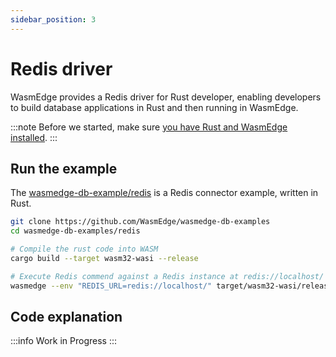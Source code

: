 ```yaml
---
sidebar_position: 3
---
```


# Redis driver

WasmEdge provides a Redis driver for Rust developer, enabling developers to build database applications in Rust and then running in WasmEdge.

<!-- prettier-ignore -->
:::note
Before we started, make sure [you have Rust and WasmEdge installed](../setup.md).
:::

## Run the example

The [wasmedge-db-example/redis](https://github.com/WasmEdge/wasmedge-db-examples/tree/main/redis) is a Redis connector example, written in Rust.

```bash
git clone https://github.com/WasmEdge/wasmedge-db-examples
cd wasmedge-db-examples/redis

# Compile the rust code into WASM
cargo build --target wasm32-wasi --release

# Execute Redis commend against a Redis instance at redis://localhost/
wasmedge --env "REDIS_URL=redis://localhost/" target/wasm32-wasi/release/wasmedge-redis-client-examples.wasm
```

## Code explanation

<!-- prettier-ignore -->
:::info
Work in Progress
:::
